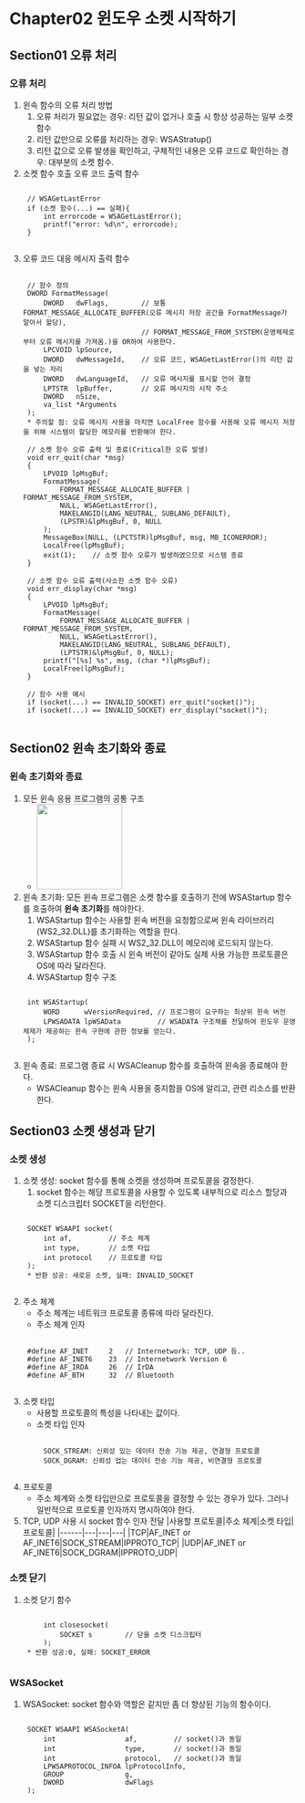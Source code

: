 # Chapter02 윈도우 소켓 시작하기
## Section01 오류 처리
### 오류 처리
1. 윈속 함수의 오류 처리 방법
    1) 오류 처리가 필요없는 경우: 리턴 값이 없거나 호출 시 항상 성공하는 일부 소켓 함수
    2) 리턴 값만으로 오류를 처리하는 경우: WSAStratup()
    3) 리턴 값으로 오류 발생을 확인하고, 구체적인 내용은 오류 코드로 확인하는 경우: 대부분의 소켓 함수.
2. 소켓 함수 호출 오류 코드 출력 함수
    <pre><code>
    // WSAGetLastError
    if (소켓 함수(...) == 실패){
        int errorcode = WSAGetLastError();
        printf("error: %d\n", errorcode);
    }
    </code></pre>
3. 오류 코드 대응 메시지 출력 함수
    <pre><code>
    // 함수 정의
    DWORD FormatMessage(
        DWORD   dwFlags,        // 보통 FORMAT_MESSAGE_ALLOCATE_BUFFER(오류 메시지 저장 공간을 FormatMessage가 알아서 할당), 
                                // FORMAT_MESSAGE_FROM_SYSTEM(운영체제로부터 오류 메시지를 가져옴.)을 OR하여 사용한다.
        LPCVOID lpSource,
        DWORD   dwMessageId,    // 오류 코드, WSAGetLastError()의 리턴 값을 넣는 자리
        DWORD   dwLanguageId,   // 오류 메시지를 표시할 언어 결정
        LPTSTR  lpBuffer,       // 오류 메시지의 시작 주소
        DWORD   nSize,
        va_list *Arguments
    );
    * 주의할 점: 오류 메시지 사용을 마치면 LocalFree 함수를 사용해 오류 메시지 저장을 위해 시스템이 할당한 메모리를 반환해야 한다.
    
    // 소켓 함수 오류 출력 및 종료(Critical한 오류 발생)
    void err_quit(char *msg)
    {
        LPVOID lpMsgBuf;
        FormatMessage(
            FORMAT_MESSAGE_ALLOCATE_BUFFER | FORMAT_MESSAGE_FROM_SYSTEM,
            NULL, WSAGetLastError(),
            MAKELANGID(LANG_NEUTRAL, SUBLANG_DEFAULT),
            (LPSTR)&lpMsgBuf, 0, NULL
        );
        MessageBox(NULL, (LPCTSTR)lpMsgBuf, msg, MB_ICONERROR);
        LocalFree(lpMsgBuf);       
        exit(1);    // 소켓 함수 오류가 발생하였으므로 시스템 종료
    }
    
    // 소켓 함수 오류 출력(사소한 소켓 함수 오류)
    void err_display(char *msg)
    {
        LPVOID lpMsgBuf;
        FormatMessage(
            FORMAT_MESSAGE_ALLOCATE_BUFFER | FORMAT_MESSAGE_FROM_SYSTEM,
            NULL, WSAGetLastError(),
            MAKELANGID(LANG_NEUTRAL, SUBLANG_DEFAULT),
            (LPTSTR)&lpMsgBuf, 0, NULL);
        printf("[%s] %s", msg, (char *)lpMsgBuf);
        LocalFree(lpMsgBuf);
    }
    
    // 함수 사용 예시
    if (socket(...) == INVALID_SOCKET) err_quit("socket()");
    if (socket(...) == INVALID_SOCKET) err_display("socket()");
    </code></pre>

## Section02 윈속 초기화와 종료
### 윈속 초기화와 종료
1. 모든 윈속 응용 프로그램의 공통 구조
    * <img width=150 src="https://user-images.githubusercontent.com/95362065/150976818-14377f30-6c93-412a-a8ab-11d5acafec1d.png">
2. 윈속 초기화: 모든 윈속 프로그램은 소켓 함수를 호출하기 전에 WSAStartup 함수를 호출하여 **윈속 초기화**를 해야한다.
    1) WSAStartup 함수는 사용할 윈속 버전을 요청함으로써 윈속 라이브러리(WS2_32.DLL)를 초기화하는 역할을 한다.
    2) WSAStartup 함수 실패 시 WS2_32.DLL이 메모리에 로드되지 않는다.
    3) WSAStartup 함수 호출 시 윈속 버전이 같아도 실제 사용 가능한 프로토콜은 OS에 따라 달라진다.
    4) WSAStartup 함수 구조
    <pre><code>
    int WSAStartup(
        WORD      wVersionRequired, // 프로그램이 요구하는 최상위 윈속 버전
        LPWSADATA lpWSAData         // WSADATA 구조체를 전달하여 윈도우 운영체제가 제공하는 윈속 구현에 관한 정보를 얻는다.
    );
    </code></pre>
3. 윈속 종료: 프로그램 종료 시 WSACleanup 함수를 호출하여 윈속을 종료해야 한다.
    * WSACleanup 함수는 윈속 사용을 중지함을 OS에 알리고, 관련 리소스를 반환한다.

## Section03 소켓 생성과 닫기
### 소켓 생성
1. 소켓 생성: socket 함수를 통해 소켓을 생성하며 프로토콜을 결정한다.
    1) socket 함수는 해당 프로토콜을 사용할 수 있도록 내부적으로 리소스 할당과 소켓 디스크립터 SOCKET을 리턴한다.
    <pre><code>
    SOCKET WSAAPI socket(
        int af,         // 주소 체계
        int type,       // 소켓 타입
        int protocol    // 프로토콜 타입
    );
    * 반환 성공: 새로운 소켓, 실패: INVALID_SOCKET
    </code></pre>
2. 주소 체계
    * 주소 체계는 네트워크 프로토콜 종류에 따라 달라진다.
    * 주소 체계 인자
    <pre><code>
    #define AF_INET     2   // Internetwork: TCP, UDP 등..
    #define AF_INET6    23  // Internetwork Version 6
    #define AF_IRDA     26  // IrDA
    #define AF_BTH      32  // Bluetooth
    </code></pre>
3. 소켓 타입
    * 사용할 프로토콜의 특성을 나타내는 값이다.
    * 소켓 타입 인자
    <pre><code>
        SOCK_STREAM: 신뢰성 있는 데이터 전송 기능 제공, 연결형 프로토콜
        SOCK_DGRAM: 신뢰성 업는 데이터 전송 기능 제공, 비연결형 프로토콜
    </code></pre>
4. 프로토콜 
    * 주소 체계와 소켓 타입만으로 프로토콜을 결정할 수 있는 경우가 있다. 그러나 일반적으로 프로토콜 인자까지 명시하여야 한다.
5. TCP, UDP 사용 시 socket 함수 인자 전달
    |사용할 프로토콜|주소 체계|소켓 타입|프로토콜|
    |------|---|---|---|
    |TCP|AF_INET or AF_INET6|SOCK_STREAM|IPPROTO_TCP|
    |UDP|AF_INET or AF_INET6|SOCK_DGRAM|IPPROTO_UDP|
    
### 소켓 닫기
1. 소켓 닫기 함수
    <pre><code>
        int closesocket(
            SOCKET s        // 닫을 소켓 디스크립터
        );
    * 반환 성공:0, 실패: SOCKET_ERROR
    </code></pre>

### WSASocket
1. WSASocket: socket 함수와 역할은 같지만 좀 더 향상된 기능의 함수이다.
    <pre><code>
    SOCKET WSAAPI WSASocketA(
        int                 af,         // socket()과 동일
        int                 type,       // socket()과 동일
        int                 protocol,   // socket()과 동일
        LPWSAPROTOCOL_INFOA lpProtocolInfo,
        GROUP               g,
        DWORD               dwFlags
    );
    </code></pre>
